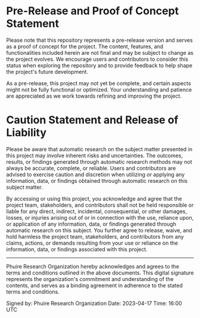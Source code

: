 # Pre-Release and Proof of Concept Statement

Please note that this repository represents a pre-release version and serves as a proof of concept for the project. The content, features, and functionalities included herein are not final and may be subject to change as the project evolves. We encourage users and contributors to consider this status when exploring the repository and to provide feedback to help shape the project's future development.

As a pre-release, this project may not yet be complete, and certain aspects might not be fully functional or optimized. Your understanding and patience are appreciated as we work towards refining and improving the project.

# Caution Statement and Release of Liability

Please be aware that automatic research on the subject matter presented in this project may involve inherent risks and uncertainties. The outcomes, results, or findings generated through automatic research methods may not always be accurate, complete, or reliable. Users and contributors are advised to exercise caution and discretion when utilizing or applying any information, data, or findings obtained through automatic research on this subject matter.

By accessing or using this project, you acknowledge and agree that the project team, stakeholders, and contributors shall not be held responsible or liable for any direct, indirect, incidental, consequential, or other damages, losses, or injuries arising out of or in connection with the use, reliance upon, or application of any information, data, or findings generated through automatic research on this subject. You further agree to release, waive, and hold harmless the project team, stakeholders, and contributors from any claims, actions, or demands resulting from your use or reliance on the information, data, or findings associated with this project.

---

Phuire Research Organization hereby acknowledges and agrees to the terms and conditions outlined in the above documents. This digital signature represents the organization's commitment and understanding of the contents, and serves as a binding agreement in adherence to the stated terms and conditions.

Signed by: Phuire Research Organization
Date: 2023-04-17
Time: 16:00 UTC